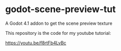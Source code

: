 # godot-scene-preview-tut

A Godot 4.1 addon to get the scene preview texture

This repository is the code for my youtube tutorial:

https://youtu.be/f8rtFb4LvBc